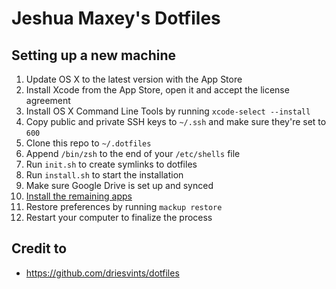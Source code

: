 # Jeshua Maxey's Dotfiles

## Setting up a new machine

1. Update OS X to the latest version with the App Store
2. Install Xcode from the App Store, open it and accept the license agreement
3. Install OS X Command Line Tools by running `xcode-select --install`
4. Copy public and private SSH keys to `~/.ssh` and make sure they're set to `600`
5. Clone this repo to `~/.dotfiles`
6. Append `/bin/zsh` to the end of your `/etc/shells` file
7. Run `init.sh` to create symlinks to dotfiles
8. Run `install.sh` to start the installation
9. Make sure Google Drive is set up and synced
10. [Install the remaining apps](./apps.md)
11. Restore preferences by running `mackup restore`
12. Restart your computer to finalize the process

## Credit to

* https://github.com/driesvints/dotfiles
 